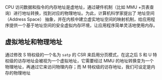 
CPU 访问数据和指令的内存地址是虚地址，通过硬件机制（比如 MMU +页表查询）进行地址转换，找到对应的物理地址。为此，计算机科学家提出了 地址空间（Address Space） 抽象，并在内核中建立虚实地址空间的映射机制，给应用程序提供一个基于地址空间的安全虚拟内存环境，让应用程序简单灵活地使用内存。

## 虚拟地址和物理地址

通过修改 S 特权级的一个名为 `satp` 的 CSR 来启用分页模式，在这之后 S 和 U 特权级的访存地址会被视为一个虚拟地址，它需要经过 MMU 的地址转换变为一个物理地址，再通过它来访问物理内存；而 M 特权级的访存地址，我们可设定是内存的物理地址